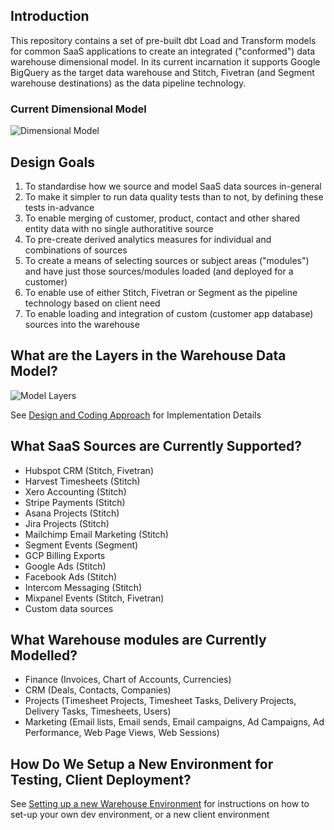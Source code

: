 ## Introduction

This repository contains a set of pre-built dbt Load and Transform models for common SaaS applications to create an integrated ("conformed") data warehouse dimensional model. In its current incarnation it supports Google BigQuery as the target data warehouse and Stitch, Fivetran (and Segment warehouse destinations) as the data pipeline technology.

### Current Dimensional Model

![Dimensional Model](https://github.com/rittmananalytics/ra_data_warehouse/blob/master/img/dimensional_model.png)

## Design Goals

1. To standardise how we source and model SaaS data sources in-general
2. To make it simpler to run data quality tests than to not, by defining these tests in-advance
3. To enable merging of customer, product, contact and other shared entity data with no single authoratitive source
4. To pre-create derived analytics measures for individual and combinations of sources
5. To create a means of selecting sources or subject areas ("modules") and have just those sources/modules loaded (and deployed for a customer)
6. To enable use of either Stitch, Fivetran or Segment as the pipeline technology based on client need
7. To enable loading and integration of custom (customer app database) sources into the warehouse

## What are the Layers in the Warehouse Data Model?

![Model Layers](https://github.com/rittmananalytics/ra_data_warehouse/blob/master/img/data_flow.png)

See [Design and Coding Approach](https://github.com/rittmananalytics/ra_data_warehouse/wiki/Design-and-Coding-Approach) for Implementation Details

## What SaaS Sources are Currently Supported?

* Hubspot CRM (Stitch, Fivetran)
* Harvest Timesheets (Stitch)
* Xero Accounting (Stitch)
* Stripe Payments (Stitch)
* Asana Projects (Stitch)
* Jira Projects (Stitch)
* Mailchimp Email Marketing (Stitch)
* Segment Events (Segment)
* GCP Billing Exports 
* Google Ads (Stitch) 
* Facebook Ads (Stitch)
* Intercom Messaging (Stitch)
* Mixpanel Events (Stitch, Fivetran)
* Custom data sources

## What Warehouse modules are Currently Modelled?

* Finance (Invoices, Chart of Accounts, Currencies)
* CRM (Deals, Contacts, Companies)
* Projects (Timesheet Projects, Timesheet Tasks, Delivery Projects, Delivery Tasks, Timesheets, Users)
* Marketing (Email lists, Email sends, Email campaigns, Ad Campaigns, Ad Performance, Web Page Views, Web Sessions)

## How Do We Setup a New Environment for Testing, Client Deployment?

See [Setting up a new Warehouse Environment](https://github.com/rittmananalytics/ra_data_warehouse/wiki/Setting-up-a-New-Warehouse-Environment) for instructions on how to set-up your own dev environment, or a new client environment
